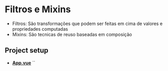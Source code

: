 # Filtros e Mixins
- Filtros: São transformações que podem ser feitas em cima de valores e propriedades computadas  
- Mixins: São tecnicas de reuso baseadas em composição 

## Project setup
- **[App.vue](https://github.com/TheJessicaBohn/VueJS/blob/master/filtros/filtros-mixins-exercicios/src/App.vue)** 
``
